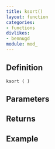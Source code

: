 ```yaml
---
title: ksort()
layout: function
categories:
- functions
divlikes:
- bennugd
module: mod_
---
```


## Definition

    ksort ( )

## Parameters

## Returns

## Example
